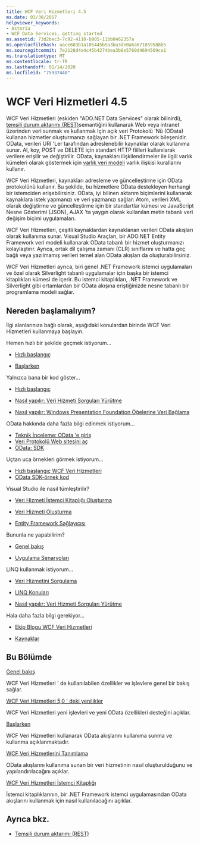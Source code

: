 ```yaml
---
title: WCF Veri Hizmetleri 4.5
ms.date: 03/30/2017
helpviewer_keywords:
- Astoria
- WCF Data Services, getting started
ms.assetid: 73d2bec3-7c92-4110-b905-11bb0462357a
ms.openlocfilehash: aace683b1a105445b5a3ba3de0a6a671859588b5
ms.sourcegitcommit: 7e2128d4a4c45b4274bea3b8e5760d4694569ca1
ms.translationtype: MT
ms.contentlocale: tr-TR
ms.lasthandoff: 01/14/2020
ms.locfileid: "75937440"
---
```

# <a name="wcf-data-services-45"></a>WCF Veri Hizmetleri 4.5

WCF Veri Hizmetleri (eskiden "ADO.NET Data Services" olarak bilinirdi), [temsili durum aktarımı (REST)](https://www.ics.uci.edu/~fielding/pubs/dissertation/rest_arch_style.htm)semantiğini kullanarak Web veya intranet üzerinden veri sunmak ve kullanmak Için açık veri Protokolü 'Nü (OData) kullanan hizmetler oluşturmanızı sağlayan bir .NET Framework bileşenidir. OData, verileri URI 'Ler tarafından adreslenebilir kaynaklar olarak kullanıma sunar. Al, koy, POST ve DELETE için standart HTTP fiilleri kullanılarak verilere erişilir ve değiştirilir. OData, kaynakları ilişkilendirmeler ile ilgili varlık kümeleri olarak göstermek için [varlık veri modeli](../adonet/entity-data-model.md) varlık ilişkisi kurallarını kullanır.

WCF Veri Hizmetleri, kaynakları adresleme ve güncelleştirme için OData protokolünü kullanır. Bu şekilde, bu hizmetlere OData destekleyen herhangi bir istemciden erişebilirsiniz. OData, iyi bilinen aktarım biçimlerini kullanarak kaynaklara istek yapmanızı ve veri yazmanızı sağlar: Atom, verileri XML olarak değiştirme ve güncelleştirme için bir standartlar kümesi ve JavaScript Nesne Gösterimi (JSON), AJAX 'ta yaygın olarak kullanılan metin tabanlı veri değişim biçimi uygulamaları.

WCF Veri Hizmetleri, çeşitli kaynaklardan kaynaklanan verileri OData akışları olarak kullanıma sunar. Visual Studio Araçları, bir ADO.NET Entity Framework veri modeli kullanarak OData tabanlı bir hizmet oluşturmanızı kolaylaştırır. Ayrıca, ortak dil çalışma zamanı (CLR) sınıflarını ve hatta geç bağlı veya yazılmamış verileri temel alan OData akışları da oluşturabilirsiniz.

WCF Veri Hizmetleri ayrıca, biri genel .NET Framework istemci uygulamaları ve özel olarak Silverlight tabanlı uygulamalar için başka bir istemci kitaplıkları kümesi de içerir. Bu istemci kitaplıkları, .NET Framework ve Silverlight gibi ortamlardan bir OData akışına eriştiğinizde nesne tabanlı bir programlama modeli sağlar.

## <a name="where-should-i-start"></a>Nereden başlamalıyım?

İlgi alanlarınıza bağlı olarak, aşağıdaki konulardan birinde WCF Veri Hizmetleri kullanmaya başlayın.

Hemen hızlı bir şekilde geçmek istiyorum...

- [Hızlı başlangıç](quickstart-wcf-data-services.md)

- [Başlarken](getting-started-with-wcf-data-services.md)

Yalnızca bana bir kod göster...

- [Hızlı başlangıç](quickstart-wcf-data-services.md)

- [Nasıl yapılır: Veri Hizmeti Sorguları Yürütme](how-to-execute-data-service-queries-wcf-data-services.md)

- [Nasıl yapılır: Windows Presentation Foundation Öğelerine Veri Bağlama](bind-data-to-wpf-elements-wcf-data-services.md)

OData hakkında daha fazla bilgi edinmek istiyorum...

- [Teknik İnceleme: OData 'e giriş](https://download.microsoft.com/download/E/5/A/E5A59052-EE48-4D64-897B-5F7C608165B8/IntroducingOData.pdf)
- [Veri Protokolü Web sitesini aç](https://www.odata.org/)
- [OData: SDK](https://www.odata.org/ecosystem/)

Uçtan uca örnekleri görmek istiyorum...

- [Hızlı başlangıç WCF Veri Hizmetleri](https://github.com/microsoftarchive/msdn-code-gallery-community-s-z/tree/master/WCF%20Data%20Services%20Quickstart%20(OData%20Service%20and%20WPF%20Client))
- [OData SDK-örnek kod](https://www.odata.org/ecosystem/#sdk)

Visual Studio ile nasıl tümleştirilir?

- [Veri Hizmeti İstemci Kitaplığı Oluşturma](generating-the-data-service-client-library-wcf-data-services.md)

- [Veri Hizmeti Oluşturma](creating-the-data-service.md)

- [Entity Framework Sağlayıcısı](entity-framework-provider-wcf-data-services.md)

Bununla ne yapabilirim?

- [Genel bakış](wcf-data-services-overview.md)

- [Uygulama Senaryoları](application-scenarios-wcf-data-services.md)

LINQ kullanmak istiyorum...

- [Veri Hizmetini Sorgulama](querying-the-data-service-wcf-data-services.md)

- [LINQ Konuları](linq-considerations-wcf-data-services.md)

- [Nasıl yapılır: Veri Hizmeti Sorguları Yürütme](how-to-execute-data-service-queries-wcf-data-services.md)

Hala daha fazla bilgi gerekiyor...

- [Ekip Blogu WCF Veri Hizmetleri](https://docs.microsoft.com/archive/blogs/astoriateam/)

- [Kaynaklar](wcf-data-services-resources.md)

## <a name="in-this-section"></a>Bu Bölümde

[Genel bakış](wcf-data-services-overview.md)

WCF Veri Hizmetleri ' de kullanılabilen özellikler ve işlevlere genel bir bakış sağlar.

[WCF Veri Hizmetleri 5,0 ' deki yenilikler](https://docs.microsoft.com/previous-versions/dotnet/wcf-data-services/ee373845(v=vs.103))

WCF Veri Hizmetleri yeni işlevleri ve yeni OData özellikleri desteğini açıklar.

[Başlarken](getting-started-with-wcf-data-services.md)

WCF Veri Hizmetleri kullanarak OData akışlarını kullanıma sunma ve kullanma açıklanmaktadır.

[WCF Veri Hizmetlerini Tanımlama](defining-wcf-data-services.md)

OData akışlarını kullanıma sunan bir veri hizmetinin nasıl oluşturulduğunu ve yapılandırılacağını açıklar.

[WCF Veri Hizmetleri İstemci Kitaplığı](wcf-data-services-client-library.md)

İstemci kitaplıklarının, bir .NET Framework istemci uygulamasından OData akışlarını kullanmak için nasıl kullanılacağını açıklar.

## <a name="see-also"></a>Ayrıca bkz.

- [Temsili durum aktarımı (REST)](https://www.ics.uci.edu/~fielding/pubs/dissertation/rest_arch_style.htm)
